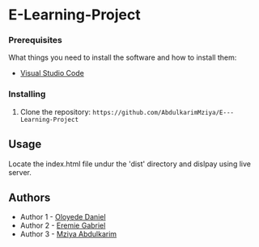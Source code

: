 # E-Learning-Project


### Prerequisites

What things you need to install the software and how to install them:

- [Visual Studio Code](https://code.visualstudio.com/)

### Installing

1. Clone the repository: `https://github.com/AbdulkarimMziya/E---Learning-Project`

## Usage

Locate the index.html file undur the 'dist' directory and dislpay using live server.
 
## Authors

- Author 1 - [Oloyede Daniel](https://github.com/Oloyededaniel)
- Author 2 - [Eremie Gabriel](https://github.com/goeremie)
- Author 3 - [Mziya Abdulkarim](https://github.com/AbdulkarimMziya)

